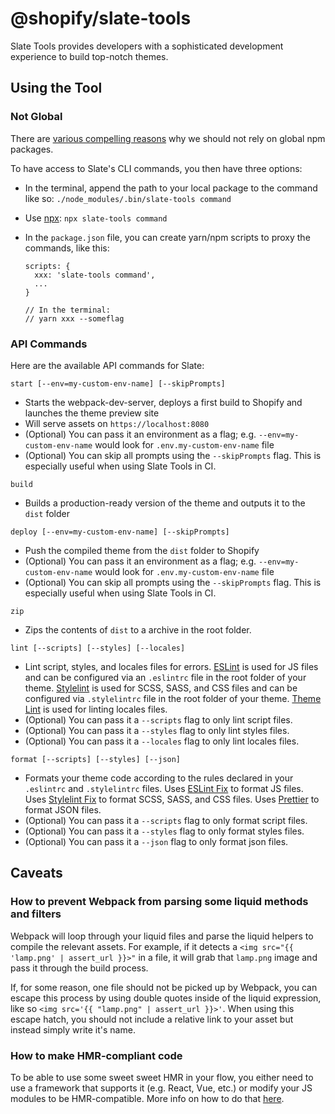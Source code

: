 # @shopify/slate-tools

Slate Tools provides developers with a sophisticated development experience to build top-notch themes.

## Using the Tool

### Not Global

There are [various compelling reasons](https://www.smashingmagazine.com/2016/01/issue-with-global-node-npm-packages/) why we should not rely on global npm packages.

To have access to Slate's CLI commands, you then have three options:

* In the terminal, append the path to your local package to the command like so: `./node_modules/.bin/slate-tools command`
* Use [npx](https://medium.com/@maybekatz/introducing-npx-an-npm-package-runner-55f7d4bd282b): `npx slate-tools command`
* In the `package.json` file, you can create yarn/npm scripts to proxy the commands, like this:

  ```
  scripts: {
    xxx: 'slate-tools command',
    ...
  }

  // In the terminal:
  // yarn xxx --someflag
  ```

### API Commands

Here are the available API commands for Slate:

`start [--env=my-custom-env-name] [--skipPrompts]`

* Starts the webpack-dev-server, deploys a first build to Shopify and launches the theme preview site
* Will serve assets on `https://localhost:8080`
* (Optional) You can pass it an environment as a flag; e.g. `--env=my-custom-env-name` would look for `.env.my-custom-env-name` file
* (Optional) You can skip all prompts using the `--skipPrompts` flag. This is especially useful when using Slate Tools in CI.

`build`

* Builds a production-ready version of the theme and outputs it to the `dist` folder

`deploy [--env=my-custom-env-name] [--skipPrompts]`

* Push the compiled theme from the `dist` folder to Shopify
* (Optional) You can pass it an environment as a flag; e.g. `--env=my-custom-env-name` would look for `.env.my-custom-env-name` file
* (Optional) You can skip all prompts using the `--skipPrompts` flag. This is especially useful when using Slate Tools in CI.

`zip`

* Zips the contents of `dist` to a archive in the root folder.

`lint [--scripts] [--styles] [--locales]`

* Lint script, styles, and locales files for errors. [ESLint](https://eslint.org/) is used for JS files and can be configured via an `.eslintrc` file in the root folder of your theme. [Stylelint](https://stylelint.io/) is used for SCSS, SASS, and CSS files and can be configured via `.stylelintrc` file in the root folder of your theme. [Theme Lint](https://github.com/Shopify/theme-lint) is used for linting locales files.
* (Optional) You can pass it a `--scripts` flag to only lint script files.
* (Optional) You can pass it a `--styles` flag to only lint styles files.
* (Optional) You can pass it a `--locales` flag to only lint locales files.

`format [--scripts] [--styles] [--json]`

* Formats your theme code according to the rules declared in your `.eslintrc` and `.stylelintrc` files. Uses [ESLint Fix](https://eslint.org/docs/user-guide/command-line-interface#--fix) to format JS files. Uses [Stylelint Fix](https://stylelint.io/user-guide/faq/#how-do-i-automatically-fix-stylistic-violations) to format SCSS, SASS, and CSS files. Uses [Prettier](https://github.com/prettier/prettier) to format JSON files.
* (Optional) You can pass it a `--scripts` flag to only format script files.
* (Optional) You can pass it a `--styles` flag to only format styles files.
* (Optional) You can pass it a `--json` flag to only format json files.

## Caveats

### How to prevent Webpack from parsing some liquid methods and filters

Webpack will loop through your liquid files and parse the liquid helpers to compile the relevant assets. For example, if it detects a `<img src="{{ 'lamp.png' | assert_url }}>"` in a file, it will grab that `lamp.png` image and pass it through the build process.

If, for some reason, one file should not be picked up by Webpack, you can escape this process by using double quotes inside of the liquid expression, like so `<img src='{{ "lamp.png" | assert_url }}>'`. When using this escape hatch, you should not include a relative link to your asset but instead simply write it's name.

### How to make HMR-compliant code

To be able to use some sweet sweet HMR in your flow, you either need to use a framework that supports it (e.g. React, Vue, etc.) or modify your JS modules to be HMR-compatible. More info on how to do that [here](http://andrewhfarmer.com/webpack-hmr-tutorial/#part-2-code-changes).
